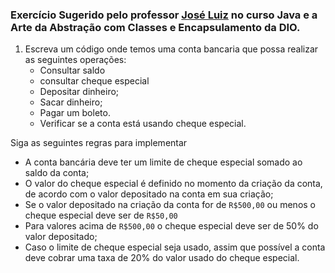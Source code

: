 ### Exercício Sugerido pelo professor [José Luiz](https://github.com/juniorjrjl) no curso Java e a Arte da Abstração com Classes e Encapsulamento da DIO.

1. Escreva um código onde temos uma conta bancaria que possa realizar as seguintes operações:
    - Consultar saldo
    - consultar cheque especial
    - Depositar dinheiro;
    - Sacar dinheiro;
    - Pagar um boleto.
    - Verificar se a conta está usando cheque especial.

Siga as seguintes regras para implementar
- A conta bancária deve ter um limite de cheque especial somado ao saldo da conta;
- O valor do cheque especial é definido no momento da criação da conta, de acordo com o valor depositado na conta em sua criação;
- Se o valor depositado na criação da conta for de `R$500,00` ou menos o cheque especial deve ser de `R$50,00`
- Para valores acima de `R$500,00` o cheque especial deve ser de 50% do valor depositado;
- Caso o limite de cheque especial seja usado, assim que possível a conta deve cobrar uma taxa de 20% do valor usado do cheque especial.
